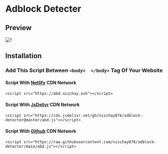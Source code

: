 # Adblock Detecter
## Preview
![!](https://i.imgur.com/zPU6g1Y.png)
## Installation
### Add This Script Between `<body>  </body>` Tag Of Your Website
#### Script With [Netlify](https://netlify.com) CDN Network
```
<script src="https://abd.nischay.ovh"></script>
```
#### Script With [JsDelivr](https://jsdelivr.net) CDN Network
```
<script src="https://cdn.jsdelivr.net/gh/nischay876/adblock-detecter@master/abd.js"></script>
```
#### Script With [Github](https://github.com) CDN Network
```
<script src="https://raw.githubusercontent.com/nischay876/adblock-detecter/main/abd.js"></script>
```
